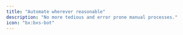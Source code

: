 ```yaml
---
title: "Automate wherever reasonable"
description: "No more tedious and error prone manual processes."
icon: "bx:bxs-bot"
---
```

